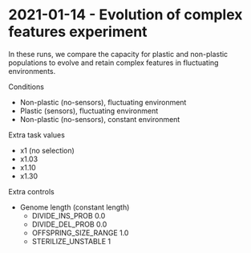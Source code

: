 # 2021-01-14 - Evolution of complex features experiment

In these runs, we compare the capacity for plastic and non-plastic populations to evolve and retain complex features in fluctuating environments.

Conditions

- Non-plastic (no-sensors), fluctuating environment
- Plastic (sensors), fluctuating environment
- Non-plastic (no-sensors), constant environment

Extra task values

- x1 (no selection)
- x1.03
- x1.10
- x1.30

Extra controls

- Genome length (constant length)
  - DIVIDE_INS_PROB 0.0
  - DIVIDE_DEL_PROB 0.0
  - OFFSPRING_SIZE_RANGE 1.0
  - STERILIZE_UNSTABLE 1